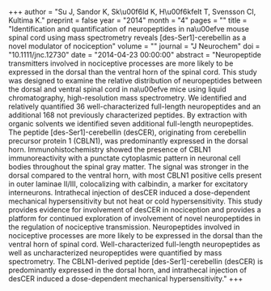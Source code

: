 +++
author = "Su J, Sandor K, Sk\u00f6ld K, H\u00f6kfelt T, Svensson CI, Kultima K."
preprint = false
year = "2014"
month = "4"
pages = ""
title = "Identification and quantification of neuropeptides in na\u00efve mouse spinal cord using mass spectrometry reveals [des-Ser1]-cerebellin as a novel modulator of nociception"
volume = ""
journal = "J Neurochem"
doi = "10.1111/jnc.12730"
date = "2014-04-23 00:00:00"
abstract = "Neuropeptide transmitters involved in nociceptive processes are more likely to be expressed in the dorsal than the ventral horn of the spinal cord. This study was designed to examine the relative distribution of neuropeptides between the dorsal and ventral spinal cord in na\u00efve mice using liquid chromatography, high-resolution mass spectrometry. We identified and relatively quantified 36 well-characterized full-length neuropeptides and an additional 168 not previously characterized peptides. By extraction with organic solvents we identified seven additional full-length neuropeptides. The peptide [des-Ser1]-cerebellin (desCER), originating from cerebellin precursor protein 1 (CBLN1), was predominantly expressed in the dorsal horn. Immunohistochemistry showed the presence of CBLN1 immunoreactivity with a punctate cytoplasmic pattern in neuronal cell bodies throughout the spinal gray matter. The signal was stronger in the dorsal compared to the ventral horn, with most CBLN1 positive cells present in outer laminae II/III, colocalizing with calbindin, a marker for excitatory interneurons. Intrathecal injection of desCER induced a dose-dependent mechanical hypersensitivity but not heat or cold hypersensitivity. This study provides evidence for involvement of desCER in nociception and provides a platform for continued exploration of involvement of novel neuropeptides in the regulation of nociceptive transmission. Neuropeptides involved in nociceptive processes are more likely to be expressed in the dorsal than the ventral horn of spinal cord. Well-characterized full-length neuropeptides as well as uncharacterized neuropeptides were quantified by mass spectrometry. The CBLN1-derived peptide [des-Ser1]-cerebellin (desCER) is predominantly expressed in the dorsal horn, and intrathecal injection of desCER induced a dose-dependent mechanical hypersensitivity."
+++

